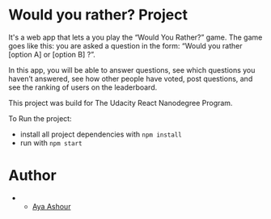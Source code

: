 # Would you rather? Project

It's a web app that lets a you play the “Would You Rather?” game. The game goes like this: you are asked a question in the form: “Would you rather [option A] or [option B] ?”. 

In this app, you will be able to answer questions, see which questions you haven’t answered, see how other people have voted, post questions, and see the ranking of users on the leaderboard.

This project was build for The Udacity React Nanodegree Program.


To Run the project:

* install all project dependencies with `npm install`
* run with `npm start`

# Author
* - [Aya Ashour](https://github.com/AyAshour)
